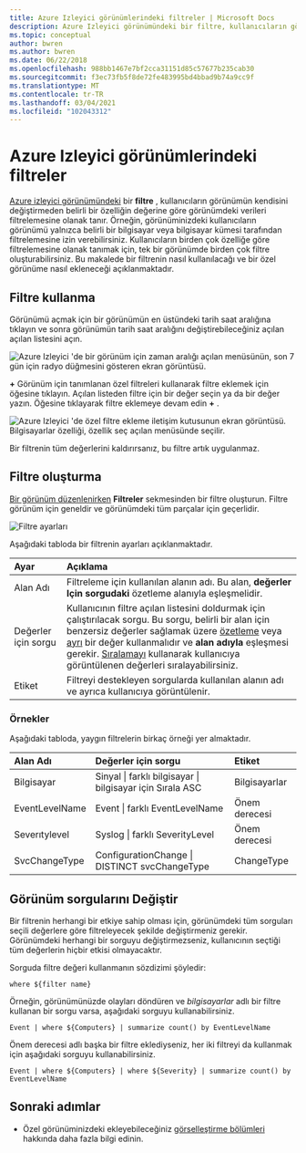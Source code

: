 ```yaml
---
title: Azure Izleyici görünümlerindeki filtreler | Microsoft Docs
description: Azure Izleyici görünümündeki bir filtre, kullanıcıların görünümün kendisini değiştirmeden belirli bir özelliğin değerine göre görünümdeki verileri filtrelemesine olanak tanır.  Bu makalede bir filtrenin nasıl kullanılacağı ve bir özel görünüme nasıl ekleneceği açıklanmaktadır.
ms.topic: conceptual
author: bwren
ms.author: bwren
ms.date: 06/22/2018
ms.openlocfilehash: 988bb1467e7bf2cca31151d85c57677b235cab30
ms.sourcegitcommit: f3ec73fb5f8de72fe483995bd4bbad9b74a9cc9f
ms.translationtype: MT
ms.contentlocale: tr-TR
ms.lasthandoff: 03/04/2021
ms.locfileid: "102043312"
---
```

# <a name="filters-in-azure-monitor-views"></a>Azure Izleyici görünümlerindeki filtreler
[Azure izleyici görünümündeki](view-designer.md) bir **filtre** , kullanıcıların görünümün kendisini değiştirmeden belirli bir özelliğin değerine göre görünümdeki verileri filtrelemesine olanak tanır.  Örneğin, görünüminizdeki kullanıcıların görünümü yalnızca belirli bir bilgisayar veya bilgisayar kümesi tarafından filtrelemesine izin verebilirsiniz.  Kullanıcıların birden çok özelliğe göre filtrelemesine olanak tanımak için, tek bir görünümde birden çok filtre oluşturabilirsiniz.  Bu makalede bir filtrenin nasıl kullanılacağı ve bir özel görünüme nasıl ekleneceği açıklanmaktadır.

## <a name="using-a-filter"></a>Filtre kullanma
Görünümü açmak için bir görünümün en üstündeki tarih saat aralığına tıklayın ve sonra görünümün tarih saat aralığını değiştirebileceğiniz açılan açılan listesini açın.

![Azure Izleyici 'de bir görünüm için zaman aralığı açılan menüsünün, son 7 gün için radyo düğmesini gösteren ekran görüntüsü.](media/view-designer-filters/filters-example-time.png)

**+** Görünüm için tanımlanan özel filtreleri kullanarak filtre eklemek için öğesine tıklayın. Açılan listeden filtre için bir değer seçin ya da bir değer yazın. Öğesine tıklayarak filtre eklemeye devam edin **+** . 


![Azure Izleyici 'de özel filtre ekleme iletişim kutusunun ekran görüntüsü. Bilgisayarlar özelliği, özellik seç açılan menüsünde seçilir.](media/view-designer-filters/filters-example-custom.png)

Bir filtrenin tüm değerlerini kaldırırsanız, bu filtre artık uygulanmaz.


## <a name="creating-a-filter"></a>Filtre oluşturma

[Bir görünüm düzenlenirken](view-designer.md) **Filtreler** sekmesinden bir filtre oluşturun.  Filtre görünüm için geneldir ve görünümdeki tüm parçalar için geçerlidir.  

![Filtre ayarları](media/view-designer-filters/filters-settings.png)

Aşağıdaki tabloda bir filtrenin ayarları açıklanmaktadır.

| Ayar | Açıklama |
|:---|:---|
| Alan Adı | Filtreleme için kullanılan alanın adı.  Bu alan, **değerler Için sorgudaki** özetleme alanıyla eşleşmelidir. |
| Değerler için sorgu | Kullanıcının filtre açılan listesini doldurmak için çalıştırılacak sorgu.  Bu sorgu, belirli bir alan için benzersiz değerler sağlamak üzere [özetleme](/azure/kusto/query/summarizeoperator) veya [ayrı](/azure/kusto/query/distinctoperator) bir değer kullanmalıdır ve **alan adıyla** eşleşmesi gerekir.  [Sıralamayı](/azure/kusto/query/sortoperator) kullanarak kullanıcıya görüntülenen değerleri sıralayabilirsiniz. |
| Etiket | Filtreyi destekleyen sorgularda kullanılan alanın adı ve ayrıca kullanıcıya görüntülenir. |

### <a name="examples"></a>Örnekler

Aşağıdaki tabloda, yaygın filtrelerin birkaç örneği yer almaktadır.  

| Alan Adı | Değerler için sorgu | Etiket |
|:--|:--|:--|
| Bilgisayar   | Sinyal &#124; farklı bilgisayar &#124; bilgisayar için Sırala ASC | Bilgisayarlar |
| EventLevelName | Event &#124; farklı EventLevelName | Önem derecesi |
| Severıtylevel | Syslog &#124; farklı SeverityLevel | Önem derecesi |
| SvcChangeType | ConfigurationChange &#124; DISTINCT svcChangeType | ChangeType |


## <a name="modify-view-queries"></a>Görünüm sorgularını Değiştir

Bir filtrenin herhangi bir etkiye sahip olması için, görünümdeki tüm sorguları seçili değerlere göre filtreleyecek şekilde değiştirmeniz gerekir.  Görünümdeki herhangi bir sorguyu değiştirmezseniz, kullanıcının seçtiği tüm değerlerin hiçbir etkisi olmayacaktır.

Sorguda filtre değeri kullanmanın sözdizimi şöyledir: 

`where ${filter name}`  

Örneğin, görünümünüzde olayları döndüren ve _bilgisayarlar_ adlı bir filtre kullanan bir sorgu varsa, aşağıdaki sorguyu kullanabilirsiniz.

```kusto
Event | where ${Computers} | summarize count() by EventLevelName
```

Önem derecesi adlı başka bir filtre eklediyseniz, her iki filtreyi da kullanmak için aşağıdaki sorguyu kullanabilirsiniz.

```kusto
Event | where ${Computers} | where ${Severity} | summarize count() by EventLevelName
```

## <a name="next-steps"></a>Sonraki adımlar
* Özel görünüminizdeki ekleyebileceğiniz [görselleştirme bölümleri](view-designer-parts.md) hakkında daha fazla bilgi edinin.
